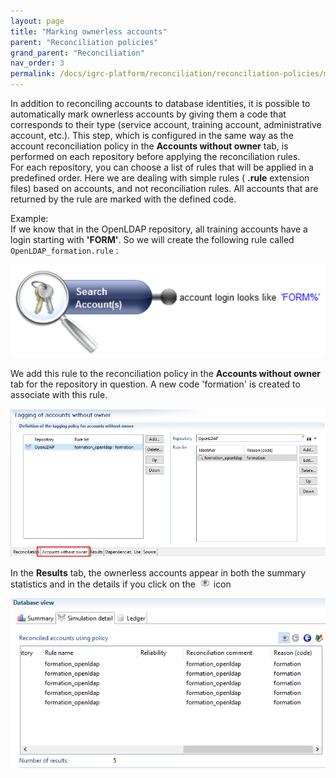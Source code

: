 ```yaml
---
layout: page
title: "Marking ownerless accounts"
parent: "Reconciliation policies"
grand_parent: "Reconciliation"
nav_order: 3
permalink: /docs/igrc-platform/reconciliation/reconciliation-policies/marking-ownerless-accounts/
---
```


In addition to reconciling accounts to database identities, it is possible to automatically mark ownerless accounts by giving them a code that corresponds to their type (service account, training account, administrative account, etc.). This step, which is configured in the same way as the account reconciliation policy in the **Accounts without owner**  tab, is performed on each repository before applying the reconciliation rules.       
For each repository, you can choose a list of rules that will be applied in a predefined order. Here we are dealing with simple rules ( **.rule**  extension files) based on accounts, and not reconciliation rules. All accounts that are returned by the rule are marked with the defined code.      

Example:     
If we know that in the OpenLDAP repository, all training accounts have a login starting with **'FORM'**. So we will create the following rule called `OpenLDAP_formation.rule`  :   

![OpenLDAP formation rule](../images/1-marking.png "OpenLDAP formation rule")   

We add this rule to the reconciliation policy in the **Accounts without owner**  tab for the repository in question. A new code 'formation' is created to associate with this rule.   

![Accounts without owner](../images/2016-07-11_14_08_16-iGRC_Project_-_demo_reconciliation_demo_reconciliation_policy.reconpolicy_-_iGRC.png "Accounts without owner")      

In the **Results** tab, the ownerless accounts appear in both the summary statistics and in the details if you click on the ![Icon](../images/worddav654ac553e49f9d7ff560ba4a653c97f5.png "Icon") icon

![Results](../images/2016-07-11_14_47_34-iGRC_Project_-_demo_reconciliation_demo_reconciliation_policy.reconpolicy_-_iGRC.png "Results")

